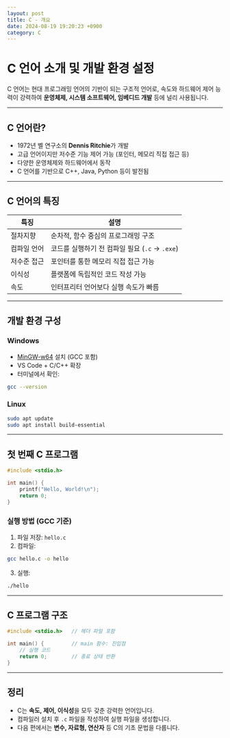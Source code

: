 ```yaml
---
layout: post
title: C - 개요
date: 2024-08-19 19:20:23 +0900
category: C
---
```

# C 언어 소개 및 개발 환경 설정

C 언어는 현대 프로그래밍 언어의 기반이 되는 구조적 언어로, 속도와 하드웨어 제어 능력이 강력하여 **운영체제, 시스템 소프트웨어, 임베디드 개발** 등에 널리 사용됩니다.

---

## C 언어란?

- 1972년 벨 연구소의 **Dennis Ritchie**가 개발
- 고급 언어이지만 저수준 기능 제어 가능 (포인터, 메모리 직접 접근 등)
- 다양한 운영체제와 하드웨어에서 동작
- C 언어를 기반으로 C++, Java, Python 등이 발전됨

---

## C 언어의 특징

| 특징 | 설명 |
|------|------|
| 절차지향 | 순차적, 함수 중심의 프로그래밍 구조 |
| 컴파일 언어 | 코드를 실행하기 전 컴파일 필요 (`.c` → `.exe`) |
| 저수준 접근 | 포인터를 통한 메모리 직접 접근 가능 |
| 이식성 | 플랫폼에 독립적인 코드 작성 가능 |
| 속도 | 인터프리터 언어보다 실행 속도가 빠름 |

---

## 개발 환경 구성

### Windows

- [MinGW-w64](https://www.mingw-w64.org/) 설치 (GCC 포함)
- VS Code + C/C++ 확장
- 터미널에서 확인:

```bash
gcc --version
```

### Linux

```bash
sudo apt update
sudo apt install build-essential
```

---

## 첫 번째 C 프로그램

```c
#include <stdio.h>

int main() {
    printf("Hello, World!\n");
    return 0;
}
```

### 실행 방법 (GCC 기준)

1. 파일 저장: `hello.c`
2. 컴파일:

```bash
gcc hello.c -o hello
```

3. 실행:

```bash
./hello
```

---

## C 프로그램 구조

```c
#include <stdio.h>   // 헤더 파일 포함

int main() {         // main 함수: 진입점
    // 실행 코드
    return 0;        // 종료 상태 반환
}
```

---

## 정리

- C는 **속도, 제어, 이식성**을 모두 갖춘 강력한 언어입니다.
- 컴파일러 설치 후 `.c` 파일을 작성하여 실행 파일을 생성합니다.
- 다음 편에서는 **변수, 자료형, 연산자** 등 C의 기초 문법을 다룹니다.